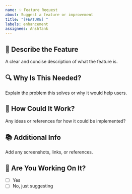 ```yaml
---
name: 💡 Feature Request
about: Suggest a feature or improvement
title: "[FEATURE] "
labels: enhancement
assignees: AnshTank
---
```


## 🚀 Describe the Feature
A clear and concise description of what the feature is.

## 🔍 Why Is This Needed?
Explain the problem this solves or why it would help users.

## 🧩 How Could It Work?
Any ideas or references for how it could be implemented?

## 📚 Additional Info
Add any screenshots, links, or references.

## 🙋 Are You Working On It?
- [ ] Yes
- [ ] No, just suggesting
